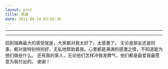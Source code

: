 ```yaml
---
layout: post
title: 感激
date: 2011-06-18 02:03:36
---
```


<meta http-equiv='Content-Type' content='text/html; charset=utf-8' />

---

---

回到瑞典最大的感受就是，大家都对我太好了，太感激了。
无论是朋友还是同事，都对我特别特别好，无私地帮助着我。心里都是满满的感激之情，不知道能为他们做些什么。
还有我的家人，无论他们怎样冲我发脾气，他们都是最爱我最愿意为我付出的。
谢谢！


